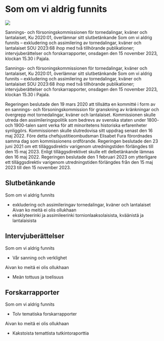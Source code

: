 # Som om vi aldrig funnits

![](/contentassets/7cd3e7026dd141afac577586da7f8baa/omslag_sou-2023_68_slutbetankande.jpg?width=150&quality=85)

Sannings- och försoningskommissionen för tornedalingar, kväner och lantalaiset, Ku 2020:01, överlämnar sitt slutbetänkande Som om vi aldrig funnits – exkludering och assimilering av tornedalingar, kväner och lantalaiset SOU 2023:68 ihop med två tillhörande publikationer; intervjuberättelser och forskarrapporter, onsdagen den 15 november 2023, klockan 15.30 i Pajala.

Sannings- och försoningskommissionen för tornedalingar, kväner och lantalaiset, Ku 2020:01, överlämnar sitt slutbetänkande Som om vi aldrig funnits – exkludering och assimilering av tornedalingar, kväner och lantalaiset SOU 2023:68 ihop med två tillhörande publikationer; intervjuberättelser och forskarrapporter, onsdagen den 15 november 2023, klockan 15.30 i Pajala.

Regeringen beslutade den 19 mars 2020 att tillsätta en kommitté i form av en sannings- och försoningskommission för granskning av kränkningar och övergrepp mot tornedalingar, kväner och lantalaiset. Kommissionen skulle utreda den assimileringspolitik som bedrevs av svenska staten under 1800- och 1900-talen samt verka för att minoritetens historiska erfarenheter synliggörs. Kommissionen skulle slutredovisa sitt uppdrag senast den 16 maj 2022. Före detta chefsjustitieombudsman Elisabet Fura förordnades samma dag som kommissionens ordförande.
Regeringen beslutade den 23 juni 2021 om ett tilläggsdirektiv varigenom utredningstiden förlängdes till den 15 maj 2023. Enligt tilläggsdirektivet skulle ett delbetänkande lämnas den 16 maj 2022. Regeringen beslutade den 1 februari 2023 om ytterligare ett tilläggsdirektiv varigenom utredningstiden förlängdes från den 15 maj 2023 till den 15 november 2023.

## Slutbetänkande

Som om vi aldrig funnits
- exkludering och assimileringav tornedalingar, kväner och lantalaiset
Aivan ko meitä ei olis ollukhaan
- eksklyteerinki ja assimileerinki tornionlaaksolaisista, kväänistä ja lantalaisista

## Intervjuberättelser

Som om vi aldrig funnits
- Vår sanning och verklighet

Aivan ko meitä ei olis ollukhaan
- Meän tottuus ja toelisuus

## Forskarrapporter

Som om vi aldrig funnits
- Tolv tematiska forskarrapporter

Aivan ko meitä ei olis ollukhaan
- Kakstoista temattista tutkintoraporttia
